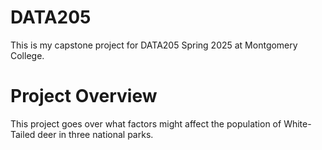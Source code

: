# DATA205
This is my capstone project for DATA205 Spring 2025 at Montgomery College.

# Project Overview
This project goes over what factors might affect the population of White-Tailed deer in three national parks.

